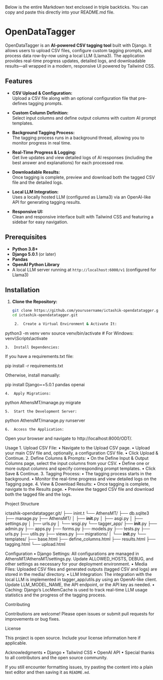 Below is the entire Markdown text enclosed in triple backticks. You can copy and paste this directly into your README.md file.

# OpenDataTagger

OpenDataTagger is an **AI-powered CSV tagging tool** built with Django. It allows users to upload CSV files, configure custom tagging prompts, and process data row-by-row using a local LLM (Llama3). The application provides real-time progress updates, detailed logs, and downloadable results—all wrapped in a modern, responsive UI powered by Tailwind CSS.

## Features

- **CSV Upload & Configuration:**  
  Upload a CSV file along with an optional configuration file that pre-defines tagging prompts.

- **Custom Column Definition:**  
  Select input columns and define output columns with custom AI prompt templates.

- **Background Tagging Process:**  
  The tagging process runs in a background thread, allowing you to monitor progress in real time.

- **Real-Time Progress & Logging:**  
  Get live updates and view detailed logs of AI responses (including the best answer and explanations) for each processed row.

- **Downloadable Results:**  
  Once tagging is complete, preview and download both the tagged CSV file and the detailed logs.

- **Local LLM Integration:**  
  Uses a locally hosted LLM (configured as Llama3) via an OpenAI-like API for generating tagging results.

- **Responsive UI:**  
  Clean and responsive interface built with Tailwind CSS and featuring a sidebar for easy navigation.

## Prerequisites

- **Python 3.8+**
- **Django 5.0.1** (or later)
- **Pandas**
- **OpenAI Python Library**
- A local LLM server running at `http://localhost:6000/v1` (configured for Llama3)

## Installation

1. **Clone the Repository:**

   ```bash
   git clone https://github.com/yourusername/ictashik-opendatatagger.git
   cd ictashik-opendatatagger.git

	2.	Create a Virtual Environment & Activate It:

python3 -m venv venv
source venv/bin/activate  # For Windows: venv\Scripts\activate


	3.	Install Dependencies:
If you have a requirements.txt file:

pip install -r requirements.txt

Otherwise, install manually:

pip install Django==5.0.1 pandas openai


	4.	Apply Migrations:

python AthensMT/manage.py migrate


	5.	Start the Development Server:

python AthensMT/manage.py runserver


	6.	Access the Application:
Open your browser and navigate to http://localhost:8000/ODT/.

Usage
	1.	Upload CSV File:
	•	Navigate to the Upload CSV page.
	•	Upload your main CSV file and, optionally, a configuration CSV file.
	•	Click Upload & Continue.
	2.	Define Columns & Prompts:
	•	On the Define Input & Output Columns page, select the input columns from your CSV.
	•	Define one or more output columns and specify corresponding prompt templates.
	•	Click Save & Continue.
	3.	Tagging Process:
	•	The tagging process starts in the background.
	•	Monitor the real-time progress and view detailed logs on the Tagging page.
	4.	View & Download Results:
	•	Once tagging is complete, navigate to the Results page.
	•	Preview the tagged CSV file and download both the tagged file and the logs.

Project Structure

ictashik-opendatatagger.git/
├── inint.t
└── AthensMT/
    ├── db.sqlite3
    ├── manage.py
    ├── AthensMT/
    │   ├── __init__.py
    │   ├── asgi.py
    │   ├── settings.py
    │   ├── urls.py
    │   └── wsgi.py
    └── tagger_app/
        ├── __init__.py
        ├── admin.py
        ├── apps.py
        ├── forms.py
        ├── models.py
        ├── tests.py
        ├── urls.py
        ├── utils.py
        ├── views.py
        ├── migrations/
        │   └── __init__.py
        └── templates/
            ├── base.html
            ├── define_columns.html
            ├── results.html
            ├── tagging.html
            └── upload.html

Configuration
	•	Django Settings:
All configurations are managed in AthensMT/AthensMT/settings.py. Update ALLOWED_HOSTS, DEBUG, and other settings as necessary for your deployment environment.
	•	Media Files:
Uploaded CSV files and generated outputs (tagged CSV and logs) are stored in the media/ directory.
	•	LLM Integration:
The integration with the local LLM is implemented in tagger_app/utils.py using an OpenAI-like client. Update LLM_MODEL_NAME, the API endpoint, or the API key as needed.
	•	Caching:
Django’s LocMemCache is used to track real-time LLM usage statistics and the progress of the tagging process.

Contributing

Contributions are welcome! Please open issues or submit pull requests for improvements or bug fixes.

License

This project is open source. Include your license information here if applicable.

Acknowledgments
	•	Django
	•	Tailwind CSS
	•	OpenAI API
	•	Special thanks to all contributors and the open source community.

If you still encounter formatting issues, try pasting the content into a plain text editor and then saving it as `README.md`.
